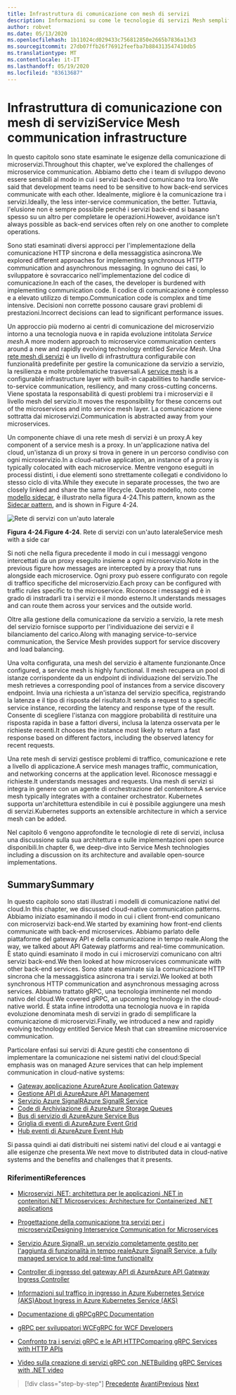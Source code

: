 ```yaml
---
title: Infrastruttura di comunicazione con mesh di servizi
description: Informazioni su come le tecnologie di servizi Mesh semplificano la comunicazione di microservizi nativa del cloud
author: robvet
ms.date: 05/13/2020
ms.openlocfilehash: 1b11024cd029433c756812850e2665b7836a13d3
ms.sourcegitcommit: 27db07ffb26f76912feefba7b884313547410db5
ms.translationtype: MT
ms.contentlocale: it-IT
ms.lasthandoff: 05/19/2020
ms.locfileid: "83613687"
---
```

# <a name="service-mesh-communication-infrastructure"></a><span data-ttu-id="7e7a8-103">Infrastruttura di comunicazione con mesh di servizi</span><span class="sxs-lookup"><span data-stu-id="7e7a8-103">Service Mesh communication infrastructure</span></span>

<span data-ttu-id="7e7a8-104">In questo capitolo sono state esaminate le esigenze della comunicazione di microservizi.</span><span class="sxs-lookup"><span data-stu-id="7e7a8-104">Throughout this chapter, we've explored the challenges of microservice communication.</span></span> <span data-ttu-id="7e7a8-105">Abbiamo detto che i team di sviluppo devono essere sensibili al modo in cui i servizi back-end comunicano tra loro.</span><span class="sxs-lookup"><span data-stu-id="7e7a8-105">We said that development teams need to be sensitive to how back-end services communicate with each other.</span></span> <span data-ttu-id="7e7a8-106">Idealmente, migliore è la comunicazione tra i servizi.</span><span class="sxs-lookup"><span data-stu-id="7e7a8-106">Ideally, the less inter-service communication, the better.</span></span> <span data-ttu-id="7e7a8-107">Tuttavia, l'elusione non è sempre possibile perché i servizi back-end si basano spesso su un altro per completare le operazioni.</span><span class="sxs-lookup"><span data-stu-id="7e7a8-107">However, avoidance isn't always possible as back-end services often rely on one another to complete operations.</span></span>

<span data-ttu-id="7e7a8-108">Sono stati esaminati diversi approcci per l'implementazione della comunicazione HTTP sincrona e della messaggistica asincrona.</span><span class="sxs-lookup"><span data-stu-id="7e7a8-108">We explored different approaches for implementing synchronous HTTP communication and asynchronous messaging.</span></span> <span data-ttu-id="7e7a8-109">In ognuno dei casi, lo sviluppatore è sovraccarico nell'implementazione del codice di comunicazione.</span><span class="sxs-lookup"><span data-stu-id="7e7a8-109">In each of the cases, the developer is burdened with implementing communication code.</span></span> <span data-ttu-id="7e7a8-110">Il codice di comunicazione è complesso e a elevato utilizzo di tempo.</span><span class="sxs-lookup"><span data-stu-id="7e7a8-110">Communication code is complex and time intensive.</span></span> <span data-ttu-id="7e7a8-111">Decisioni non corrette possono causare gravi problemi di prestazioni.</span><span class="sxs-lookup"><span data-stu-id="7e7a8-111">Incorrect decisions can lead to significant performance issues.</span></span>

<span data-ttu-id="7e7a8-112">Un approccio più moderno ai centri di comunicazione del microservizio intorno a una tecnologia nuova e in rapida evoluzione intitolata *Service mesh*.</span><span class="sxs-lookup"><span data-stu-id="7e7a8-112">A more modern approach to microservice communication centers around a new and rapidly evolving technology entitled *Service Mesh*.</span></span> <span data-ttu-id="7e7a8-113">Una [rete mesh di servizi](https://www.nginx.com/blog/what-is-a-service-mesh/) è un livello di infrastruttura configurabile con funzionalità predefinite per gestire la comunicazione da servizio a servizio, la resilienza e molte problematiche trasversali.</span><span class="sxs-lookup"><span data-stu-id="7e7a8-113">A [service mesh](https://www.nginx.com/blog/what-is-a-service-mesh/) is a configurable infrastructure layer with built-in capabilities to handle service-to-service communication, resiliency, and many cross-cutting concerns.</span></span> <span data-ttu-id="7e7a8-114">Viene spostata la responsabilità di questi problemi tra i microservizi e il livello mesh del servizio.</span><span class="sxs-lookup"><span data-stu-id="7e7a8-114">It moves the responsibility for these concerns out of the microservices and into service mesh layer.</span></span> <span data-ttu-id="7e7a8-115">La comunicazione viene sottratta dai microservizi.</span><span class="sxs-lookup"><span data-stu-id="7e7a8-115">Communication is abstracted away from your microservices.</span></span>

<span data-ttu-id="7e7a8-116">Un componente chiave di una rete mesh di servizi è un proxy.</span><span class="sxs-lookup"><span data-stu-id="7e7a8-116">A key component of a service mesh is a proxy.</span></span> <span data-ttu-id="7e7a8-117">In un'applicazione nativa del cloud, un'istanza di un proxy si trova in genere in un percorso condiviso con ogni microservizio.</span><span class="sxs-lookup"><span data-stu-id="7e7a8-117">In a cloud-native application, an instance of a proxy is typically colocated with each microservice.</span></span> <span data-ttu-id="7e7a8-118">Mentre vengono eseguiti in processi distinti, i due elementi sono strettamente collegati e condividono lo stesso ciclo di vita.</span><span class="sxs-lookup"><span data-stu-id="7e7a8-118">While they execute in separate processes, the two are closely linked and share the same lifecycle.</span></span> <span data-ttu-id="7e7a8-119">Questo modello, noto come [modello sidecar](https://docs.microsoft.com/azure/architecture/patterns/sidecar), è illustrato nella figura 4-24.</span><span class="sxs-lookup"><span data-stu-id="7e7a8-119">This pattern, known as the [Sidecar pattern](https://docs.microsoft.com/azure/architecture/patterns/sidecar), and is shown in Figure 4-24.</span></span>

![Rete di servizi con un'auto laterale](./media/service-mesh-with-side-car.png)

<span data-ttu-id="7e7a8-121">**Figura 4-24**.</span><span class="sxs-lookup"><span data-stu-id="7e7a8-121">**Figure 4-24**.</span></span> <span data-ttu-id="7e7a8-122">Rete di servizi con un'auto laterale</span><span class="sxs-lookup"><span data-stu-id="7e7a8-122">Service mesh with a side car</span></span>

<span data-ttu-id="7e7a8-123">Si noti che nella figura precedente il modo in cui i messaggi vengono intercettati da un proxy eseguito insieme a ogni microservizio.</span><span class="sxs-lookup"><span data-stu-id="7e7a8-123">Note in the previous figure how messages are intercepted by a proxy that runs alongside each microservice.</span></span> <span data-ttu-id="7e7a8-124">Ogni proxy può essere configurato con regole di traffico specifiche del microservizio.</span><span class="sxs-lookup"><span data-stu-id="7e7a8-124">Each proxy can be configured with traffic rules specific to the microservice.</span></span> <span data-ttu-id="7e7a8-125">Riconosce i messaggi ed è in grado di instradarli tra i servizi e il mondo esterno.</span><span class="sxs-lookup"><span data-stu-id="7e7a8-125">It understands messages and can route them across your services and the outside world.</span></span>

<span data-ttu-id="7e7a8-126">Oltre alla gestione della comunicazione da servizio a servizio, la rete mesh del servizio fornisce supporto per l'individuazione dei servizi e il bilanciamento del carico.</span><span class="sxs-lookup"><span data-stu-id="7e7a8-126">Along with managing service-to-service communication, the Service Mesh provides support for service discovery and load balancing.</span></span>

<span data-ttu-id="7e7a8-127">Una volta configurata, una mesh del servizio è altamente funzionante.</span><span class="sxs-lookup"><span data-stu-id="7e7a8-127">Once configured, a service mesh is highly functional.</span></span> <span data-ttu-id="7e7a8-128">Il mesh recupera un pool di istanze corrispondente da un endpoint di individuazione del servizio.</span><span class="sxs-lookup"><span data-stu-id="7e7a8-128">The mesh retrieves a corresponding pool of instances from a service discovery endpoint.</span></span> <span data-ttu-id="7e7a8-129">Invia una richiesta a un'istanza del servizio specifica, registrando la latenza e il tipo di risposta del risultato.</span><span class="sxs-lookup"><span data-stu-id="7e7a8-129">It sends a request to a specific service instance, recording the latency and response type of the result.</span></span> <span data-ttu-id="7e7a8-130">Consente di scegliere l'istanza con maggiore probabilità di restituire una risposta rapida in base a fattori diversi, inclusa la latenza osservata per le richieste recenti.</span><span class="sxs-lookup"><span data-stu-id="7e7a8-130">It chooses the instance most likely to return a fast response based on different factors, including the observed latency for recent requests.</span></span>

<span data-ttu-id="7e7a8-131">Una rete mesh di servizi gestisce problemi di traffico, comunicazione e rete a livello di applicazione.</span><span class="sxs-lookup"><span data-stu-id="7e7a8-131">A service mesh manages traffic, communication, and networking concerns at the application level.</span></span> <span data-ttu-id="7e7a8-132">Riconosce messaggi e richieste.</span><span class="sxs-lookup"><span data-stu-id="7e7a8-132">It understands messages and requests.</span></span> <span data-ttu-id="7e7a8-133">Una mesh di servizi si integra in genere con un agente di orchestrazione del contenitore.</span><span class="sxs-lookup"><span data-stu-id="7e7a8-133">A service mesh typically integrates with a container orchestrator.</span></span> <span data-ttu-id="7e7a8-134">Kubernetes supporta un'architettura estendibile in cui è possibile aggiungere una mesh di servizi.</span><span class="sxs-lookup"><span data-stu-id="7e7a8-134">Kubernetes supports an extensible architecture in which a service mesh can be added.</span></span>

<span data-ttu-id="7e7a8-135">Nel capitolo 6 vengono approfondite le tecnologie di rete di servizi, inclusa una discussione sulla sua architettura e sulle implementazioni open source disponibili.</span><span class="sxs-lookup"><span data-stu-id="7e7a8-135">In chapter 6, we deep-dive into Service Mesh technologies including a discussion on its architecture and available open-source implementations.</span></span>

## <a name="summary"></a><span data-ttu-id="7e7a8-136">Summary</span><span class="sxs-lookup"><span data-stu-id="7e7a8-136">Summary</span></span>

<span data-ttu-id="7e7a8-137">In questo capitolo sono stati illustrati i modelli di comunicazione nativi del cloud.</span><span class="sxs-lookup"><span data-stu-id="7e7a8-137">In this chapter, we discussed cloud-native communication patterns.</span></span> <span data-ttu-id="7e7a8-138">Abbiamo iniziato esaminando il modo in cui i client front-end comunicano con microservizi back-end.</span><span class="sxs-lookup"><span data-stu-id="7e7a8-138">We started by examining how front-end clients communicate with back-end microservices.</span></span> <span data-ttu-id="7e7a8-139">Abbiamo parlato delle piattaforme del gateway API e della comunicazione in tempo reale.</span><span class="sxs-lookup"><span data-stu-id="7e7a8-139">Along the way, we talked about API Gateway platforms and real-time communication.</span></span> <span data-ttu-id="7e7a8-140">È stato quindi esaminato il modo in cui i microservizi comunicano con altri servizi back-end.</span><span class="sxs-lookup"><span data-stu-id="7e7a8-140">We then looked at how microservices communicate with other back-end services.</span></span> <span data-ttu-id="7e7a8-141">Sono state esaminate sia la comunicazione HTTP sincrona che la messaggistica asincrona tra i servizi.</span><span class="sxs-lookup"><span data-stu-id="7e7a8-141">We looked at both synchronous HTTP communication and asynchronous messaging across services.</span></span> <span data-ttu-id="7e7a8-142">Abbiamo trattato gRPC, una tecnologia imminente nel mondo nativo del cloud.</span><span class="sxs-lookup"><span data-stu-id="7e7a8-142">We covered gRPC, an upcoming technology in the cloud-native world.</span></span> <span data-ttu-id="7e7a8-143">È stata infine introdotta una tecnologia nuova e in rapida evoluzione denominata mesh di servizi in grado di semplificare la comunicazione di microservizi.</span><span class="sxs-lookup"><span data-stu-id="7e7a8-143">Finally, we introduced a new and rapidly evolving technology entitled Service Mesh that can streamline microservice communication.</span></span>

<span data-ttu-id="7e7a8-144">Particolare enfasi sui servizi di Azure gestiti che consentono di implementare la comunicazione nei sistemi nativi del cloud:</span><span class="sxs-lookup"><span data-stu-id="7e7a8-144">Special emphasis was on managed Azure services that can help implement communication in cloud-native systems:</span></span>

- [<span data-ttu-id="7e7a8-145">Gateway applicazione Azure</span><span class="sxs-lookup"><span data-stu-id="7e7a8-145">Azure Application Gateway</span></span>](https://docs.microsoft.com/azure/application-gateway/overview)
- [<span data-ttu-id="7e7a8-146">Gestione API di Azure</span><span class="sxs-lookup"><span data-stu-id="7e7a8-146">Azure API Management</span></span>](https://azure.microsoft.com/services/api-management/)
- [<span data-ttu-id="7e7a8-147">Servizio Azure SignalR</span><span class="sxs-lookup"><span data-stu-id="7e7a8-147">Azure SignalR Service</span></span>](https://azure.microsoft.com/services/signalr-service/)
- [<span data-ttu-id="7e7a8-148">Code di Archiviazione di Azure</span><span class="sxs-lookup"><span data-stu-id="7e7a8-148">Azure Storage Queues</span></span>](https://docs.microsoft.com/azure/storage/queues/storage-queues-introduction)
- [<span data-ttu-id="7e7a8-149">Bus di servizio di Azure</span><span class="sxs-lookup"><span data-stu-id="7e7a8-149">Azure Service Bus</span></span>](https://docs.microsoft.com/azure/service-bus-messaging/service-bus-messaging-overview)
- [<span data-ttu-id="7e7a8-150">Griglia di eventi di Azure</span><span class="sxs-lookup"><span data-stu-id="7e7a8-150">Azure Event Grid</span></span>](https://docs.microsoft.com/azure/event-grid/overview)
- [<span data-ttu-id="7e7a8-151">Hub eventi di Azure</span><span class="sxs-lookup"><span data-stu-id="7e7a8-151">Azure Event Hub</span></span>](https://azure.microsoft.com/services/event-hubs/)

<span data-ttu-id="7e7a8-152">Si passa quindi ai dati distribuiti nei sistemi nativi del cloud e ai vantaggi e alle esigenze che presenta.</span><span class="sxs-lookup"><span data-stu-id="7e7a8-152">We next move to distributed data in cloud-native systems and the benefits and challenges that it presents.</span></span>

### <a name="references"></a><span data-ttu-id="7e7a8-153">Riferimenti</span><span class="sxs-lookup"><span data-stu-id="7e7a8-153">References</span></span>

- [<span data-ttu-id="7e7a8-154">Microservizi .NET: architettura per le applicazioni .NET in contenitori</span><span class="sxs-lookup"><span data-stu-id="7e7a8-154">.NET Microservices: Architecture for Containerized .NET applications</span></span>](https://dotnet.microsoft.com/download/thank-you/microservices-architecture-ebook)

- [<span data-ttu-id="7e7a8-155">Progettazione della comunicazione tra servizi per i microservizi</span><span class="sxs-lookup"><span data-stu-id="7e7a8-155">Designing Interservice Communication for Microservices</span></span>](https://docs.microsoft.com/azure/architecture/microservices/design/interservice-communication)

- [<span data-ttu-id="7e7a8-156">Servizio Azure SignalR, un servizio completamente gestito per l'aggiunta di funzionalità in tempo reale</span><span class="sxs-lookup"><span data-stu-id="7e7a8-156">Azure SignalR Service, a fully managed service to add real-time functionality</span></span>](https://azure.microsoft.com/blog/azure-signalr-service-a-fully-managed-service-to-add-real-time-functionality/)

- [<span data-ttu-id="7e7a8-157">Controller di ingresso del gateway API di Azure</span><span class="sxs-lookup"><span data-stu-id="7e7a8-157">Azure API Gateway Ingress Controller</span></span>](https://azure.github.io/application-gateway-kubernetes-ingress/)

- [<span data-ttu-id="7e7a8-158">Informazioni sul traffico in ingresso in Azure Kubernetes Service (AKS)</span><span class="sxs-lookup"><span data-stu-id="7e7a8-158">About Ingress in Azure Kubernetes Service (AKS)</span></span>](https://vincentlauzon.com/2018/10/10/about-ingress-in-azure-kubernetes-service-aks/)

- [<span data-ttu-id="7e7a8-159">Documentazione di gRPC</span><span class="sxs-lookup"><span data-stu-id="7e7a8-159">gRPC Documentation</span></span>](https://grpc.io/docs/guides/)

- [<span data-ttu-id="7e7a8-160">gRPC per sviluppatori WCF</span><span class="sxs-lookup"><span data-stu-id="7e7a8-160">gRPC for WCF Developers</span></span>](https://docs.microsoft.com/dotnet/architecture/grpc-for-wcf-developers/)

- [<span data-ttu-id="7e7a8-161">Confronto tra i servizi gRPC e le API HTTP</span><span class="sxs-lookup"><span data-stu-id="7e7a8-161">Comparing gRPC Services with HTTP APIs</span></span>](https://docs.microsoft.com/aspnet/core/grpc/comparison?view=aspnetcore-3.0)

- [<span data-ttu-id="7e7a8-162">Video sulla creazione di servizi gRPC con .NET</span><span class="sxs-lookup"><span data-stu-id="7e7a8-162">Building gRPC Services with .NET video</span></span>](https://channel9.msdn.com/Shows/The-Cloud-Native-Show/Building-Microservices-with-gRPC-and-NET)

>[!div class="step-by-step"]
><span data-ttu-id="7e7a8-163">[Precedente](grpc.md) 
> [Avanti](distributed-data.md)</span><span class="sxs-lookup"><span data-stu-id="7e7a8-163">[Previous](grpc.md)
[Next](distributed-data.md)</span></span>
